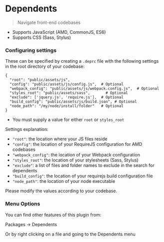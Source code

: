 # Dependents

> Navigate front-end codebases

* Supports JavaScript (AMD, CommonJS, ES6)
* Supports CSS (Sass, Stylus)

### Configuring settings

These can be specified by creating a `.deprc` file with the following
settings in the root directory of your codebase:

```
{
  "root": "public/assets/js",
  "config": "public/assets/js/config.js",  # Optional
  "webpack_config": "public/assets/js/webpack.config.js",  # Optional
  "styles_root": "public/assets/sass",       # Optional
  "exclude": ['jquery.js', 'require.js'],  # Optional
  "build_config": "public/assets/js/build.json", # Optional
  "node_path": "/my/node/install/folder"   # Optional
}
```

* You must supply a value for either `root` or `styles_root`

Settings explanation:

* `"root"`: the location where your JS files reside
* `"config"`: the location of your RequireJS configuration for AMD codebases
* `"webpack_config"`: the location of your Webpack configuration
* `"styles_root"`: the location of your stylesheets (Sass, Stylus)
* `"exclude"`: a list of files and folder names to exclude in the search for dependents
* `"build_config"`: the location of your requirejs build configuration file
* `"node_path"`: the location of your node executable

Please modify the values according to your codebase.

### Menu Options

You can find other features of this plugin from:

Packages -> Dependents

Or by right clicking on a file and going to the Dependents menu

